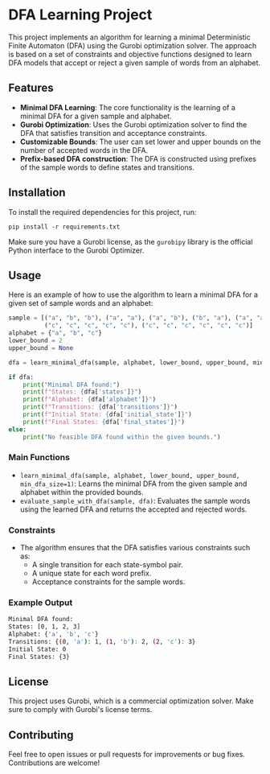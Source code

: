 
# DFA Learning Project

This project implements an algorithm for learning a minimal Deterministic Finite Automaton (DFA) using the Gurobi optimization solver. The approach is based on a set of constraints and objective functions designed to learn DFA models that accept or reject a given sample of words from an alphabet.

## Features

- **Minimal DFA Learning**: The core functionality is the learning of a minimal DFA for a given sample and alphabet.
- **Gurobi Optimization**: Uses the Gurobi optimization solver to find the DFA that satisfies transition and acceptance constraints.
- **Customizable Bounds**: The user can set lower and upper bounds on the number of accepted words in the DFA.
- **Prefix-based DFA construction**: The DFA is constructed using prefixes of the sample words to define states and transitions.
  
## Installation

To install the required dependencies for this project, run:

```
pip install -r requirements.txt
```

Make sure you have a Gurobi license, as the `gurobipy` library is the official Python interface to the Gurobi Optimizer.

## Usage

Here is an example of how to use the algorithm to learn a minimal DFA for a given set of sample words and an alphabet:

```python
sample = [("a", "b", "b"), ("a", "a"), ("a", "b"), ("b", "a"), ("a", "a", "b"), ("b", "a", "b"), ("a", "a", "a"),
          ("c", "c", "c", "c", "c"), ("c", "c", "c", "c", "c", "c")]
alphabet = {"a", "b", "c"}
lower_bound = 2
upper_bound = None

dfa = learn_minimal_dfa(sample, alphabet, lower_bound, upper_bound, min_dfa_size=2)

if dfa:
    print("Minimal DFA found:")
    print(f"States: {dfa['states']}")
    print(f"Alphabet: {dfa['alphabet']}")
    print(f"Transitions: {dfa['transitions']}")
    print(f"Initial State: {dfa['initial_state']}")
    print(f"Final States: {dfa['final_states']}")
else:
    print("No feasible DFA found within the given bounds.")
```

### Main Functions

- `learn_minimal_dfa(sample, alphabet, lower_bound, upper_bound, min_dfa_size=1)`: Learns the minimal DFA from the given sample and alphabet within the provided bounds.
- `evaluate_sample_with_dfa(sample, dfa)`: Evaluates the sample words using the learned DFA and returns the accepted and rejected words.

### Constraints

- The algorithm ensures that the DFA satisfies various constraints such as:
  - A single transition for each state-symbol pair.
  - A unique state for each word prefix.
  - Acceptance constraints for the sample words.

### Example Output

```bash
Minimal DFA found:
States: [0, 1, 2, 3]
Alphabet: {'a', 'b', 'c'}
Transitions: {(0, 'a'): 1, (1, 'b'): 2, (2, 'c'): 3}
Initial State: 0
Final States: {3}
```

## License

This project uses Gurobi, which is a commercial optimization solver. Make sure to comply with Gurobi's license terms.

## Contributing

Feel free to open issues or pull requests for improvements or bug fixes. Contributions are welcome!
